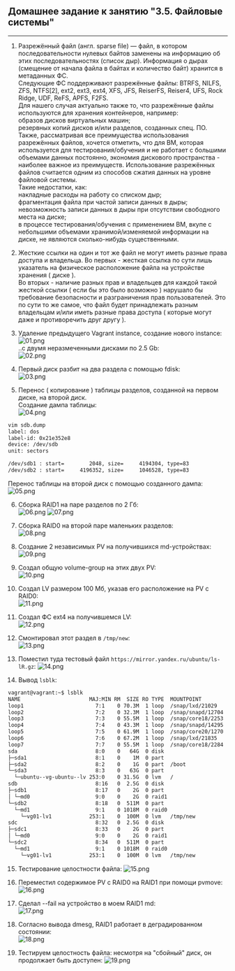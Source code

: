 Домашнее задание к занятию "3.5. Файловые системы"
----------------------------------------------------------
----------------------------------------------------------  

1. Разрежённый файл (англ. sparse file) — файл, в котором последовательности нулевых байтов заменены на информацию об этих последовательностях (список дыр). 
Информация о дырах (смещение от начала файла в байтах и количество байт) хранится в метаданных ФС.   
Следующие ФС поддерживают разрежённые файлы: BTRFS, NILFS, ZFS, NTFS[2], ext2, ext3, ext4, XFS, JFS, ReiserFS, Reiser4, UFS, Rock Ridge, UDF, ReFS, APFS, F2FS.   
Для нашего случая актуально также то, что разрежённые файлы используются для хранения контейнеров, например:  
образов дисков виртуальных машин;  
резервных копий дисков и/или разделов, созданных спец. ПО.
Также, рассматривая все преимущества использования разрежённых файлов, хочется отметить, что для ВМ, которая используется для тестирования/обучения и не работает с большими объемами данных постоянно, экономия дискового пространства - наиболее важное из преимуществ. Использование разрежённых файлов считается одним из способов сжатия данных на уровне файловой системы.  
Такие недостатки, как:  
накладные расходы на работу со списком дыр;  
фрагментация файла при частой записи данных в дыры;  
невозможность записи данных в дыры при отсутствии свободного места на диске;  
в процессе тестирования/обучения с применением ВМ, вкупе с небольшими объемами хранимой/изменяемой информации на диске, не являются сколько-нибудь существенными.  
  
2. Жесткие ссылки на один и тот же файл не могут иметь разные права доступа и владельца. 
Во первых - жесткая ссылка по сути лишь указатель на физическое расположение файла на устройстве хранения ( диске ).  
Во вторых - наличие разных прав и владельцев для каждой такой жесткой ссылки ( если бы это было возможно ) нарушало бы требование безопасности и разграничения прав пользователей. Это по сути то же самое, что файл будет принадлежать разным владельцам и/или иметь разные права доступа ( которые могут даже и противоречить друг другу ).  
  
3. Удаление предыдущего Vagrant instance, создание нового instance:  
![01.png](img/01.png)  
 ..с двумя неразмеченными дисками по 2.5 Gb:  
![02.png](img/02.png)  
  
4. Первый диск разбит на два раздела с помощью fdisk:  
![03.png](img/03.png)  
  
5. Перенос ( копирование ) таблицы разделов, созданной на первом диске, на второй диск.  
Создание дампа таблицы:  
![04.png](img/04.png)  
  
```bash
vim sdb.dump
label: dos
label-id: 0x21e352e8
device: /dev/sdb
unit: sectors

/dev/sdb1 : start=        2048, size=     4194304, type=83
/dev/sdb2 : start=     4196352, size=     1046528, type=83
```  
Перенос таблицы на второй диск с помощью созданного дампа:  
![05.png](img/05.png)  
  
6. Сборка RAID1 на паре разделов по 2 Гб:  
![06.png](img/06.png)
![07.png](img/07.png)
  
7. Сборка RAID0 на второй паре маленьких разделов:  
![08.png](img/08.png)  
  
8. Создание 2 независимых PV на получившихся md-устройствах:  
![09.png](img/09.png)  
  
9. Создал общую volume-group на этих двух PV:  
![10.png](img/10.png)  
  
10. Создал LV размером 100 Мб, указав его расположение на PV с RAID0:  
![11.png](img/11.png)   
  
11. Создал ФС ext4 на получившемся LV:  
![12.png](img/12.png)  
  
12. Смонтировал этот раздел в `/tmp/new`:  
![13.png](img/13.png)  
  
13. Поместил туда тестовый файл `https://mirror.yandex.ru/ubuntu/ls-lR.gz`:
![14.png](img/14.png)
  
14. Вывод `lsblk`:  
```bash
vagrant@vagrant:~$ lsblk
NAME                      MAJ:MIN RM  SIZE RO TYPE  MOUNTPOINT
loop1                       7:1    0 70.3M  1 loop  /snap/lxd/21029
loop2                       7:2    0 32.3M  1 loop  /snap/snapd/12704
loop3                       7:3    0 55.5M  1 loop  /snap/core18/2253
loop4                       7:4    0 43.3M  1 loop  /snap/snapd/14295
loop5                       7:5    0 61.9M  1 loop  /snap/core20/1270
loop6                       7:6    0 67.2M  1 loop  /snap/lxd/21835
loop7                       7:7    0 55.5M  1 loop  /snap/core18/2284
sda                         8:0    0   64G  0 disk  
├─sda1                      8:1    0    1M  0 part  
├─sda2                      8:2    0    1G  0 part  /boot
└─sda3                      8:3    0   63G  0 part  
  └─ubuntu--vg-ubuntu--lv 253:0    0 31.5G  0 lvm   /
sdb                         8:16   0  2.5G  0 disk  
├─sdb1                      8:17   0    2G  0 part  
│ └─md0                     9:0    0    2G  0 raid1 
└─sdb2                      8:18   0  511M  0 part  
  └─md1                     9:1    0 1018M  0 raid0 
    └─vg01-lv1            253:1    0  100M  0 lvm   /tmp/new
sdc                         8:32   0  2.5G  0 disk  
├─sdc1                      8:33   0    2G  0 part  
│ └─md0                     9:0    0    2G  0 raid1 
└─sdc2                      8:34   0  511M  0 part  
  └─md1                     9:1    0 1018M  0 raid0 
    └─vg01-lv1            253:1    0  100M  0 lvm   /tmp/new
```
15. Тестирование целостности файла:
![15.png](img/15.png)
  
16. Переместил содержимое PV с RAID0 на RAID1 при помощи pvmove:  
![16.png](img/16.png)  
  
17. Сделал --fail на устройство в моем RAID1 md:  
![17.png](img/17.png)  
  
18. Согласно вывода dmesg, RAID1 работает в деградированном состоянии:  
![18.png](img/18.png)  
  
19. Тестируем целостность файла: несмотря на "сбойный" диск, он продолжает быть доступен:
![19.png](img/19.png)

  

  



